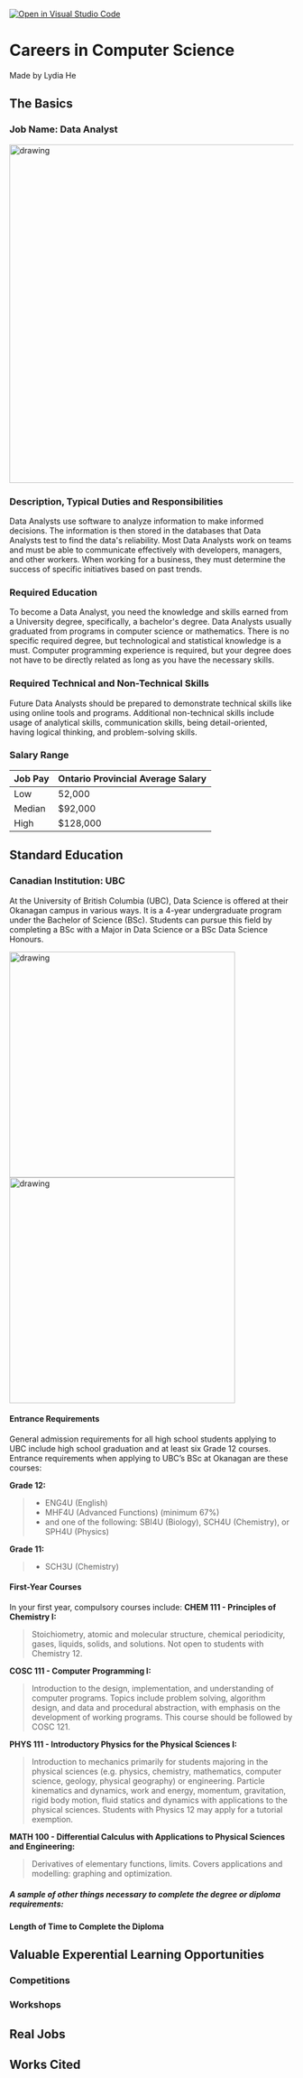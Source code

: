 [![Open in Visual Studio Code](https://classroom.github.com/assets/open-in-vscode-c66648af7eb3fe8bc4f294546bfd86ef473780cde1dea487d3c4ff354943c9ae.svg)](https://classroom.github.com/online_ide?assignment_repo_id=8805466&assignment_repo_type=AssignmentRepo)
# Careers in Computer Science
Made by Lydia He

## The Basics
### **Job Name:** Data Analyst
<img src="https://images.pexels.com/photos/7567444/pexels-photo-7567444.jpeg?auto=compress&cs=tinysrgb&w=1260&h=750&dpr=2" alt="drawing" width="600"/>

### Description, Typical Duties and Responsibilities
Data Analysts use software to analyze information to make informed decisions. The information is then stored in the databases that Data Analysts test to find the data's reliability. Most Data Analysts work on teams and must be able to communicate effectively with developers, managers, and other workers. When working for a business, they must determine the success of specific initiatives based on past trends. 

### Required Education
To become a Data Analyst, you need the knowledge and skills earned from a University degree, specifically, a bachelor's degree. Data Analysts usually graduated from programs in computer science or mathematics. There is no specific required degree, but technological and statistical knowledge is a must. Computer programming experience is required, but your degree does not have to be directly related as long as you have the necessary skills. 

### Required Technical and Non-Technical Skills
Future Data Analysts should be prepared to demonstrate technical skills like using online tools and programs. Additional non-technical skills include usage of analytical skills, communication skills, being detail-oriented, having logical thinking, and problem-solving skills. 

### Salary Range
Job Pay | Ontario Provincial Average Salary
--- | ---
Low | 52,000
Median | $92,000
High | $128,000

## Standard Education
### **Canadian Institution:** UBC
At the University of British Columbia (UBC), Data Science is offered at their Okanagan campus in various ways. It is a 4-year undergraduate program under the Bachelor of Science (BSc). Students can pursue this field by completing a BSc with a Major in Data Science or a BSc Data Science Honours. 

<img src="https://grantme.ca/wp-content/uploads/2020/12/UBC-1200x808.jpg" alt="drawing" width="400"/> <img src="https://www.stoodnt.com/blog/wp-content/uploads/2022/05/UoT_UBC_Waterloo_CS.jpg" alt="drawing" width="400"/>


#### Entrance Requirements
General admission requirements for all high school students applying to UBC include high school graduation and at least six Grade 12 courses. Entrance requirements when applying to UBC’s BSc at Okanagan are these courses: 

**Grade 12:**
> * ENG4U (English)
> * MHF4U (Advanced Functions) (minimum 67%)
> * and one of the following: SBI4U (Biology), SCH4U (Chemistry), or SPH4U (Physics)

**Grade 11:**
> * SCH3U (Chemistry)

#### First-Year Courses
In your first year, compulsory courses include:
**CHEM 111 - Principles of Chemistry I:**
> Stoichiometry, atomic and molecular structure, chemical periodicity, gases, liquids, solids, and solutions. Not open to students with Chemistry 12.

**COSC 111 - Computer Programming I:**
> Introduction to the design, implementation, and understanding of computer programs. Topics include problem solving, algorithm design, and data and procedural abstraction, with emphasis on the development of working programs. This course should be followed by COSC 121.

**PHYS 111 - Introductory Physics for the Physical Sciences I:**
> Introduction to mechanics primarily for students majoring in the physical sciences (e.g. physics, chemistry, mathematics, computer science, geology, physical geography) or engineering. Particle kinematics and dynamics, work and energy, momentum, gravitation, rigid body motion, fluid statics and dynamics with applications to the physical sciences. Students with Physics 12 may apply for a tutorial exemption.

**MATH 100 - Differential Calculus with Applications to Physical Sciences and Engineering:**
> Derivatives of elementary functions, limits. Covers applications and modelling: graphing and optimization.

##### A sample of other things necessary to complete the degree or diploma requirements:

#### Length of Time to Complete the Diploma

## Valuable Experential Learning Opportunities
### Competitions
### Workshops

## Real Jobs

## Works Cited